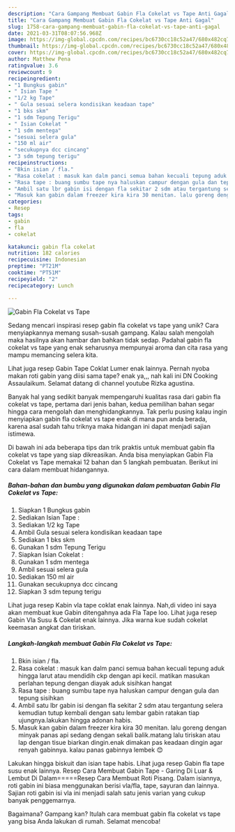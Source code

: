 ```yaml
---
description: "Cara Gampang Membuat Gabin Fla Cokelat vs Tape Anti Gagal"
title: "Cara Gampang Membuat Gabin Fla Cokelat vs Tape Anti Gagal"
slug: 1758-cara-gampang-membuat-gabin-fla-cokelat-vs-tape-anti-gagal
date: 2021-03-31T08:07:56.968Z
image: https://img-global.cpcdn.com/recipes/bc6730cc18c52a47/680x482cq70/gabin-fla-cokelat-vs-tape-foto-resep-utama.jpg
thumbnail: https://img-global.cpcdn.com/recipes/bc6730cc18c52a47/680x482cq70/gabin-fla-cokelat-vs-tape-foto-resep-utama.jpg
cover: https://img-global.cpcdn.com/recipes/bc6730cc18c52a47/680x482cq70/gabin-fla-cokelat-vs-tape-foto-resep-utama.jpg
author: Matthew Pena
ratingvalue: 3.6
reviewcount: 9
recipeingredient:
- "1 Bungkus gabin"
- " Isian Tape "
- "1/2 kg Tape"
- " Gula sesuai selera kondisikan keadaan tape"
- "1 bks skm"
- "1 sdm Tepung Terigu"
- " Isian Cokelat "
- "1 sdm mentega"
- "sesuai selera gula"
- "150 ml air"
- "secukupnya dcc cincang"
- "3 sdm tepung terigu"
recipeinstructions:
- "Bkin isian / fla."
- "Rasa cokelat : masuk kan dalm panci semua bahan kecuali tepung aduk hingga larut atau mendidih ckp dengan api kecil. matikan masukan perlahan tepung dengan diayak aduk sisihkan hangat"
- "Rasa tape : buang sumbu tape nya haluskan campur dengan gula dan tepung sisihkan"
- "Ambil satu lbr gabin isi dengan fla sekitar 2 sdm atau tergantung selera kemudian tutup kembali dengan satu lembar gabin ratakan tiap ujungnya.lakukan hingga adonan habis."
- "Masuk kan gabin dalam freezer kira kira 30 menitan. lalu goreng dengan minyak panas api sedang dengan sekali balik.matang lalu tiriskan atau lap dengan tisue biarkan dingin.enak dimakan pas keadaan dingin agar renyah gabinnya. kalau panas gabinnya lembek 😊"
categories:
- Resep
tags:
- gabin
- fla
- cokelat

katakunci: gabin fla cokelat 
nutrition: 182 calories
recipecuisine: Indonesian
preptime: "PT21M"
cooktime: "PT51M"
recipeyield: "2"
recipecategory: Lunch

---
```



![Gabin Fla Cokelat vs Tape](https://img-global.cpcdn.com/recipes/bc6730cc18c52a47/680x482cq70/gabin-fla-cokelat-vs-tape-foto-resep-utama.jpg)

Sedang mencari inspirasi resep gabin fla cokelat vs tape yang unik? Cara menyiapkannya memang susah-susah gampang. Kalau salah mengolah maka hasilnya akan hambar dan bahkan tidak sedap. Padahal gabin fla cokelat vs tape yang enak seharusnya mempunyai aroma dan cita rasa yang mampu memancing selera kita.

Lihat juga resep Gabin Tape Coklat Lumer enak lainnya. Pernah nyoba makan roti gabin yang diisi sama tape? enak ya,,, nah kali ini DN Cooking Assaulaikum. Selamat datang di channel youtube Rizka agustina.

Banyak hal yang sedikit banyak mempengaruhi kualitas rasa dari gabin fla cokelat vs tape, pertama dari jenis bahan, kedua pemilihan bahan segar hingga cara mengolah dan menghidangkannya. Tak perlu pusing kalau ingin menyiapkan gabin fla cokelat vs tape enak di mana pun anda berada, karena asal sudah tahu triknya maka hidangan ini dapat menjadi sajian istimewa.


Di bawah ini ada beberapa tips dan trik praktis untuk membuat gabin fla cokelat vs tape yang siap dikreasikan. Anda bisa menyiapkan Gabin Fla Cokelat vs Tape memakai 12 bahan dan 5 langkah pembuatan. Berikut ini cara dalam membuat hidangannya.

<!--inarticleads1-->

##### Bahan-bahan dan bumbu yang digunakan dalam pembuatan Gabin Fla Cokelat vs Tape:

1. Siapkan 1 Bungkus gabin
1. Sediakan  Isian Tape :
1. Sediakan 1/2 kg Tape
1. Ambil  Gula sesuai selera kondisikan keadaan tape
1. Sediakan 1 bks skm
1. Gunakan 1 sdm Tepung Terigu
1. Siapkan  Isian Cokelat :
1. Gunakan 1 sdm mentega
1. Ambil sesuai selera gula
1. Sediakan 150 ml air
1. Gunakan secukupnya dcc cincang
1. Siapkan 3 sdm tepung terigu


Lihat juga resep Kabin vla tape coklat enak lainnya. Nah,di video ini saya akan membuat kue Gabin ditengahnya ada Fla Tape loo. Lihat juga resep Gabin Vla Susu &amp; Cokelat enak lainnya. Jika warna kue sudah cokelat keemasan angkat dan tiriskan. 

<!--inarticleads2-->

##### Langkah-langkah membuat Gabin Fla Cokelat vs Tape:

1. Bkin isian / fla.
1. Rasa cokelat : masuk kan dalm panci semua bahan kecuali tepung aduk hingga larut atau mendidih ckp dengan api kecil. matikan masukan perlahan tepung dengan diayak aduk sisihkan hangat
1. Rasa tape : buang sumbu tape nya haluskan campur dengan gula dan tepung sisihkan
1. Ambil satu lbr gabin isi dengan fla sekitar 2 sdm atau tergantung selera kemudian tutup kembali dengan satu lembar gabin ratakan tiap ujungnya.lakukan hingga adonan habis.
1. Masuk kan gabin dalam freezer kira kira 30 menitan. lalu goreng dengan minyak panas api sedang dengan sekali balik.matang lalu tiriskan atau lap dengan tisue biarkan dingin.enak dimakan pas keadaan dingin agar renyah gabinnya. kalau panas gabinnya lembek 😊


Lakukan hingga biskuit dan isian tape habis. Lihat juga resep Gabin fla tape susu enak lainnya. Resep Cara Membuat Gabin Tape - Garing Di Luar &amp; Lembut Di Dalam=====Resep Cara Membuat Roti Pisang. Dalam isiannya, roti gabin ini biasa menggunakan berisi vla/fla, tape, sayuran dan lainnya. Sajian roti gabin isi vla ini menjadi salah satu jenis varian yang cukup banyak penggemarnya. 

Bagaimana? Gampang kan? Itulah cara membuat gabin fla cokelat vs tape yang bisa Anda lakukan di rumah. Selamat mencoba!
